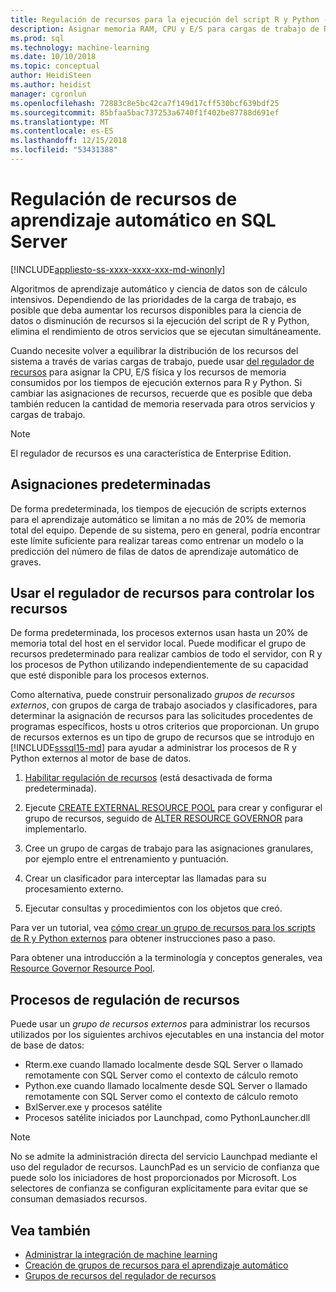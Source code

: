 ```yaml
---
title: Regulación de recursos para la ejecución del script R y Python - SQL Server Machine Learning
description: Asignar memoria RAM, CPU y E/S para cargas de trabajo de R y Python en la instancia del motor de base de datos de SQL Server.
ms.prod: sql
ms.technology: machine-learning
ms.date: 10/10/2018
ms.topic: conceptual
author: HeidiSteen
ms.author: heidist
manager: cgronlun
ms.openlocfilehash: 72883c8e5bc42ca7f149d17cff530bcf639bdf25
ms.sourcegitcommit: 85bfaa5bac737253a6740f1f402be87788d691ef
ms.translationtype: MT
ms.contentlocale: es-ES
ms.lasthandoff: 12/15/2018
ms.locfileid: "53431388"
---
```

# <a name="resource-governance-for-machine-learning-in-sql-server"></a>Regulación de recursos de aprendizaje automático en SQL Server
[!INCLUDE[appliesto-ss-xxxx-xxxx-xxx-md-winonly](../../includes/appliesto-ss-xxxx-xxxx-xxx-md-winonly.md)]

Algoritmos de aprendizaje automático y ciencia de datos son de cálculo intensivos. Dependiendo de las prioridades de la carga de trabajo, es posible que deba aumentar los recursos disponibles para la ciencia de datos o disminución de recursos si la ejecución del script de R y Python, elimina el rendimiento de otros servicios que se ejecutan simultáneamente. 

Cuando necesite volver a equilibrar la distribución de los recursos del sistema a través de varias cargas de trabajo, puede usar [del regulador de recursos](../../relational-databases/resource-governor/resource-governor.md) para asignar la CPU, E/S física y los recursos de memoria consumidos por los tiempos de ejecución externos para R y Python. Si cambiar las asignaciones de recursos, recuerde que es posible que deba también reducen la cantidad de memoria reservada para otros servicios y cargas de trabajo. 

> [!NOTE] 
> El regulador de recursos es una característica de Enterprise Edition.

## <a name="default-allocations"></a>Asignaciones predeterminadas

De forma predeterminada, los tiempos de ejecución de scripts externos para el aprendizaje automático se limitan a no más de 20% de memoria total del equipo. Depende de su sistema, pero en general, podría encontrar este límite suficiente para realizar tareas como entrenar un modelo o la predicción del número de filas de datos de aprendizaje automático de graves. 

## <a name="use-resource-governor-to-control-resourcing"></a>Usar el regulador de recursos para controlar los recursos
 
De forma predeterminada, los procesos externos usan hasta un 20% de memoria total del host en el servidor local. Puede modificar el grupo de recursos predeterminado para realizar cambios de todo el servidor, con R y los procesos de Python utilizando independientemente de su capacidad que esté disponible para los procesos externos.

Como alternativa, puede construir personalizado *grupos de recursos externos*, con grupos de carga de trabajo asociados y clasificadores, para determinar la asignación de recursos para las solicitudes procedentes de programas específicos, hosts u otros criterios que proporcionan. Un grupo de recursos externos es un tipo de grupo de recursos que se introdujo en [!INCLUDE[sssql15-md](../../includes/sssql15-md.md)] para ayudar a administrar los procesos de R y Python externos al motor de base de datos.

1. [Habilitar regulación de recursos](https://docs.microsoft.com/sql/relational-databases/resource-governor/enable-resource-governor) (está desactivada de forma predeterminada).

2. Ejecute [CREATE EXTERNAL RESOURCE POOL](https://docs.microsoft.com/sql/t-sql/statements/create-external-resource-pool-transact-sql) para crear y configurar el grupo de recursos, seguido de [ALTER RESOURCE GOVERNOR](https://docs.microsoft.com/sql/t-sql/statements/alter-resource-governor-transact-sql) para implementarlo.

3. Cree un grupo de cargas de trabajo para las asignaciones granulares, por ejemplo entre el entrenamiento y puntuación.

4. Crear un clasificador para interceptar las llamadas para su procesamiento externo.

5. Ejecutar consultas y procedimientos con los objetos que creó.

Para ver un tutorial, vea [cómo crear un grupo de recursos para los scripts de R y Python externos](../../advanced-analytics/r/how-to-create-a-resource-pool-for-r.md) para obtener instrucciones paso a paso.

Para obtener una introducción a la terminología y conceptos generales, vea [Resource Governor Resource Pool](../../relational-databases/resource-governor/resource-governor-resource-pool.md).

## <a name="processes-under-resource-governance"></a>Procesos de regulación de recursos
  
 Puede usar un *grupo de recursos externos* para administrar los recursos utilizados por los siguientes archivos ejecutables en una instancia del motor de base de datos:

+ Rterm.exe cuando llamado localmente desde SQL Server o llamado remotamente con SQL Server como el contexto de cálculo remoto
+ Python.exe cuando llamado localmente desde SQL Server o llamado remotamente con SQL Server como el contexto de cálculo remoto
+ BxlServer.exe y procesos satélite
+ Procesos satélite iniciados por Launchpad, como PythonLauncher.dll
  
> [!NOTE]
> No se admite la administración directa del servicio Launchpad mediante el uso del regulador de recursos. LaunchPad es un servicio de confianza que puede solo los iniciadores de host proporcionados por Microsoft. Los selectores de confianza se configuran explícitamente para evitar que se consuman demasiados recursos.
  
## <a name="see-also"></a>Vea también

+ [Administrar la integración de machine learning](../r/managing-and-monitoring-r-solutions.md)
+ [Creación de grupos de recursos para el aprendizaje automático](../r/how-to-create-a-resource-pool-for-r.md)
+ [Grupos de recursos del regulador de recursos](../../relational-databases/resource-governor/resource-governor-resource-pool.md)
